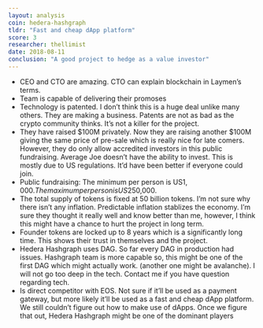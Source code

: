 ```yaml
---
layout: analysis
coin: hedera-hashgraph
tldr: "Fast and cheap dApp platform"
score: 3
researcher: thellimist
date: 2018-08-11
conclusion: "A good project to hedge as a value investor"
---
```


- CEO and CTO are amazing. CTO can explain blockchain in Laymen’s terms. 
- Team is capable of delivering their promoses
- Technology is patented. I don’t think this is a huge deal unlike many others. They are making a business. Patents are not as bad as the crypto community thinks. It’s not a killer for the project. 
- They have raised $100M privately. Now they are raising another $100M giving the same price of pre-sale which is really nice for late comers. However, they do only allow accredited investors in this public fundraising. Average Joe doesn’t have the ability to invest. This is mostly due to US regulations. It’d have been better if everyone could join.
- Public fundraising: The minimum per person is US$1,000. The maximum per person is US$250,000.
- The total supply of tokens is fixed at 50 billion tokens. I’m not sure why there isn’t any inflation. Predictable inflation stablizes the economy. I’m sure they thought it really well and know better than me, however, I think this might have a chance to hurt the project in long term. 
- Founder tokens are locked up to 8 years which is a significantly long time. This shows their trust in themselves and the project.
- Hedera Hashgraph uses DAG. So far every DAG in production had issues. Hashgraph team is more capable so, this might be one of the first DAG which might actually work. (another one might be avalanche). I will not go too deep in the tech. Contact me if you have question regarding tech.
- Is direct competitor with EOS. Not sure if it’ll be used as a payment gateway, but more likely it’ll be used as a fast and cheap dApp platform. We still couldn’t figure out how to make use of dApps. Once we figure that out, Hedera Hashgraph might be one of the dominant players
